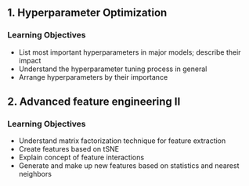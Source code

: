## 1. Hyperparameter Optimization
### Learning Objectives
- List most important hyperparameters in major models; describe their impact
- Understand the hyperparameter tuning process in general
- Arrange hyperparameters by their importance

## 2. Advanced feature engineering II
### Learning Objectives
- Understand matrix factorization technique for feature extraction
- Create features based on tSNE
- Explain concept of feature interactions
- Generate and make up new features based on statistics and nearest neighbors
